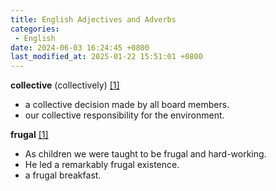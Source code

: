```yaml
---
title: English Adjectives and Adverbs
categories:
 - English
date: 2024-06-03 16:24:45 +0800
last_modified_at: 2025-01-22 15:51:01 +0800
---
```


**collective** (collectively) [[1]](https://www.ldoceonline.com/dictionary/collective)

- a collective decision made by all board members.
- our collective responsibility for the environment.

**frugal** [[1]](https://www.ldoceonline.com/dictionary/frugal)

- As children we were taught to be frugal and hard-working.
- He led a remarkably frugal existence.
- a frugal breakfast.